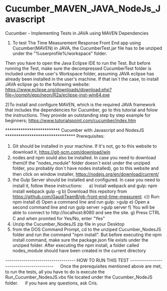 # Cucumber_MAVEN_JAVA_NodeJs_Javascript

Cucumber - Implementing Tests in JAVA using MAVEN Dependencies

1) To  test The Time Measurement Response Front End app using Cucumber(MAVEN) in JAVA, the CucumberTest.jar file has to be unziped under the "%userprofile%/workspace" folder. 

Then you have to open the Java Eclipse IDE to run the Test. But before running the Test, make sure the decompressed CucumberTest folder is included under the user's Workspace folder, assuming JAVA eclipse has already been installed in the user's machine. If that isn´t the case, to install JAVA eclipse go to the following website: https://www.eclipse.org/downloads/download.php?file=/oomph/epp/neon/R2a/eclipse-inst-win64.exe

2)To install and configure MAVEN, which is the required JAVA framework that includes the dependencies for Cucumber, go to this tutorial and folow the instructions. They provide an outstanding step by step example for beginners; https://www.tutorialspoint.com/cucumber/index.htm

*************************  Cucumber with Javascript and NodesJS ********************************
Prerequisites:
　
1) Git should be installed in your machine. If it's not, go to this website to download it, https://git-scm.com/download/win
　
2) nodes and npm sould also be installed. In case you need to download them(if the "nodes_module" folder doesn´t exist under the unziped folder, you probably don´t have nodes installed), go to this website and then click on window installer, https://nodejs.org/en/download/current/
　
3) the Gulp Server should be installed and configured. In case you need to install it, follow these instructions:
　
   a) Install webpack and gulp: npm install webpack gulp -g 
      b) Download this repsitory from https://github.com/GaudiTeamB/gb-front-end-time-measurent.
      c)) Run: npm install 
      d) Open a command line and run gulp: >gulp 
      e) Open a second command line and run gulp server >gulp server 
      f) You will be able to connect to http://localhost:8080 and see the site.
      g) Press CTRL C and when promted for Yes/No, enter "Yes"
　
 4) Unzip the Cucumber_NodesJS zip file in your Desktop
 5) from the DOS Command Prompt, cd to the unziped Cucumber_NodesJS folder and run the command "npm install". But before executing the npm install command, make sure the package.json file exists under the unziped folder. After executing the npm install, a folder called nodes_module
   should have been created in the current directory
 
----------------------------------- HOW TO RUN THIS TEST ----------------------------------------
　
Once the prerequisites mentioned above are met, to run the tests, all you have to do is execute the Run_Cucumber_NodesJS.vbs file located under the Cucumber_NodeJS folder.
　
if you have any questions, ask Cris.
